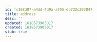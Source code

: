 ```yaml
---
id: fc168d07-a4dd-4d9a-a705-db732c302847
title: address
desc: ''
updated: 1618573905017
created: 1618573905017
stub: true
---
```


